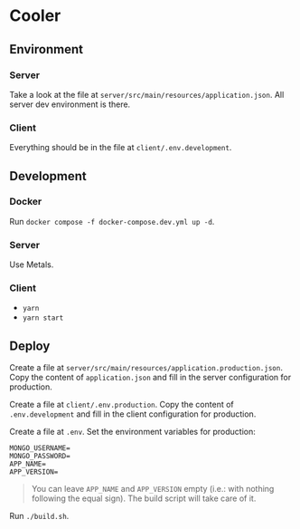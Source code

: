 # Cooler

## Environment

### Server

Take a look at the file at `server/src/main/resources/application.json`. All server dev environment is there.

### Client

Everything should be in the file at `client/.env.development`.

## Development

### Docker

Run `docker compose -f docker-compose.dev.yml up -d`.

### Server

Use Metals.

### Client

- `yarn`
- `yarn start`

## Deploy

Create a file at `server/src/main/resources/application.production.json`. Copy the content of `application.json` and fill in the server configuration for production.

Create a file at `client/.env.production`. Copy the content of `.env.development` and fill in the client configuration for production.

Create a file at `.env`. Set the environment variables for production:

```
MONGO_USERNAME=
MONGO_PASSWORD=
APP_NAME=
APP_VERSION=
```

> You can leave `APP_NAME` and `APP_VERSION` empty (i.e.: with nothing following the equal sign). The build script will take care of it.

Run `./build.sh`.
